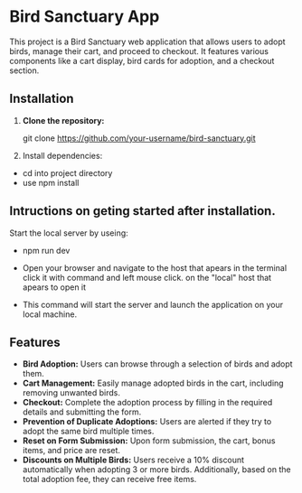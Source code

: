 # Bird Sanctuary App

This project is a Bird Sanctuary web application that allows users to adopt birds, manage their cart, and proceed to checkout. It features various components like a cart display, bird cards for adoption, and a checkout section.

## Installation

1. **Clone the repository:**

   git clone https://github.com/your-username/bird-sanctuary.git



2. Install dependencies:

- cd into project directory 
-  use npm install

## Intructions on geting started after installation.
Start the local server by useing:

- npm run dev

- Open your browser and navigate to the host that apears in the terminal click it with command and left mouse click. on the "local" host that apears to open it

- This command will start the server and launch the application on your local machine. 

## Features
- **Bird Adoption:**  Users can browse through a selection of birds and adopt them.
- **Cart Management:** Easily manage adopted birds in the cart, including removing unwanted birds.
- **Checkout:** Complete the adoption process by filling in the required details and submitting the form.
- **Prevention of Duplicate Adoptions:** Users are alerted if they try to adopt the same bird multiple times.
- **Reset on Form Submission:** Upon form submission, the cart, bonus items, and price are reset.
- **Discounts on Multiple Birds:** Users receive a 10% discount automatically when adopting 3 or more birds. Additionally, based on the total adoption fee, they can receive free items.

